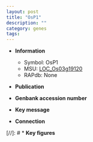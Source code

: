 ```yaml
---
layout: post
title: "OsP1"
description: ""
category: genes
tags: 
---
```


* **Information**  
    + Symbol: OsP1  
    + MSU: [LOC_Os03g19120](http://rice.plantbiology.msu.edu/cgi-bin/ORF_infopage.cgi?orf=LOC_Os03g19120)  
    + RAPdb: None  

* **Publication**  

* **Genbank accession number**  

* **Key message**  

* **Connection**  

[//]: # * **Key figures**  


